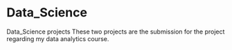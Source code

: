 # Data_Science
Data_Science projects 
These two projects are the submission for the project regarding my data analytics course.
